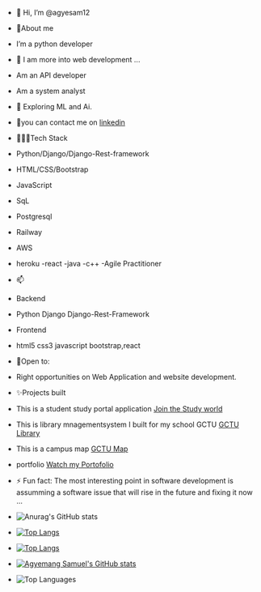 - 👋 Hi, I’m @agyesam12
- 👀About me
-  I’m a python developer 
- 🌱 I am more into web development ...
- Am an API developer
- Am a system analyst
- 🚀 Exploring ML and Ai.
- 💞️you can contact me on <a href="https://www.linkedin.com/in/agyemang-samuel-0b9b8b334?utm_source=share&utm_campaign=share_via&utm_content=profile&utm_medium=android_app">linkedin</a>

- 👨🏽‍💻Tech Stack
- Python/Django/Django-Rest-framework
- HTML/CSS/Bootstrap
- JavaScript
- SqL
- Postgresql
- Railway
- AWS
- heroku
-react
-java
-c++
-Agile Practitioner
- 📫
- Backend
- Python Django Django-Rest-Framework
- Frontend
- html5 css3 javascript bootstrap,react
- 🚧Open to:
- Right opportunities on Web Application and website development.
- ✨Projects built
-  This is a student study portal application <a href="https://student-study-portal-agyemangsamuel.up.railway.app">Join the Study world</a>
-  This is library mnagementsystem I built for my school GCTU <a href="https://lms-sammykeys-groupsix-afi-955a05c27bea.herokuapp.com/signin/?next=/">GCTU Library</a>
-  This is a campus map <a href= "https://agyesam12.github.io/sneakout-sammykeys/">GCTU Map</a>
-  portfolio <a href = "https://agyesam12.github.io/portfolio/">Watch my Portofolio </a>
- ⚡ Fun fact: The most interesting point in software development is assumming a software issue that will rise in the future and fixing it now ...
- ![Anurag's GitHub stats](https://github-readme-stats.vercel.app/api?username=agyesam12&show_icons=true&theme=radical)
- [![Top Langs](https://github-readme-stats.vercel.app/api/top-langs/?username=agyesam12)](https://github.com/agyesam12/github-readme-stats)
- [![Top Langs](https://github-readme-stats.vercel.app/api?username=agyesam12&theme=algolia&show_icons=true)](https://github.com/agyesam12)
- [![Agyemang Samuel's GitHub stats](https://github-readme-stats.vercel.app/api/top-langs?username=agyesam12&theme=algolia&show_icons=true)](https://github.com/agyesam12)
- ![Top Languages](https://github-readme-stats.vercel.app/api/top-langs/?username=agyesam12&langs_count=3&hide=html,css&layout=compact)



<!---
agyesam12/agyesam12 is a ✨ special ✨ repository because its `README.md` (this file) appears on your GitHub profile.
You can click the Preview link to take a look at your changes.
--->
